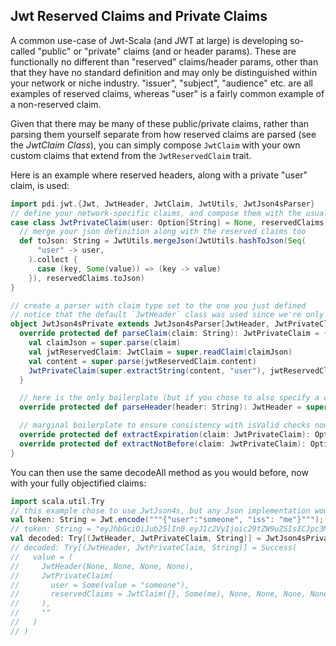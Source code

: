 ## Jwt Reserved Claims and Private Claims

A common use-case of Jwt-Scala (and JWT at large) is developing so-called "public" or "private" claims (and or header params).  These are functionally no different than "reserved" claims/header params, other than that they have no standard definition and may only be distinguished within your network or niche industry. "issuer", "subject", "audience" etc. are all examples of reserved claims, whereas "user" is a fairly common example of a non-reserved claim.

Given that there may be many of these public/private claims, rather than parsing them yourself separate from how reserved claims are parsed (see the *JwtClaim Class*), you can simply compose `JwtClaim` with your own custom claims that extend from the `JwtReservedClaim` trait.

Here is an example where reserved headers, along with a private "user" claim, is used:

```scala
import pdi.jwt.{Jwt, JwtHeader, JwtClaim, JwtUtils, JwtJson4sParser}
// define your network-specific claims, and compose them with the usual reservedClaims
case class JwtPrivateClaim(user: Option[String] = None, reservedClaims: JwtClaim = JwtClaim()) {
  // merge your json definition along with the reserved claims too
  def toJson: String = JwtUtils.mergeJson(JwtUtils.hashToJson(Seq(
      "user" -> user,
    ).collect {
      case (key, Some(value)) => (key -> value)
    }), reservedClaims.toJson)
}

// create a parser with claim type set to the one you just defined
// notice that the default `JwtHeader` class was used since we're only interested in overriding with a custom private claims type in this example
object JwtJson4sPrivate extends JwtJson4sParser[JwtHeader, JwtPrivateClaim] {
  override protected def parseClaim(claim: String): JwtPrivateClaim = {
    val claimJson = super.parse(claim)
    val jwtReservedClaim: JwtClaim = super.readClaim(claimJson)
    val content = super.parse(jwtReservedClaim.content)
    JwtPrivateClaim(super.extractString(content, "user"), jwtReservedClaim.withContent("{}"))
  }

  // here is the only boilerplate (but if you chose to also specify a custom header type then you would make use of this)
  override protected def parseHeader(header: String): JwtHeader = super.readHeader(parse(header))

  // marginal boilerplate to ensure consistency with isValid checks now that your nesting reserved claims into your custom private claims
  override protected def extractExpiration(claim: JwtPrivateClaim): Option[Long] = claim.reservedClaims.expiration
  override protected def extractNotBefore(claim: JwtPrivateClaim): Option[Long] = claim.reservedClaims.notBefore
}
```

You can then use the same decodeAll method as you would before, now with your fully objectified claims:

```scala
import scala.util.Try
// this example chose to use JwtJson4s, but any Json implementation would work the same
val token: String = Jwt.encode("""{"user":"someone", "iss": "me"}""");
// token: String = "eyJhbGciOiJub25lIn0.eyJ1c2VyIjoic29tZW9uZSIsICJpc3MiOiAibWUifQ.";
val decoded: Try[(JwtHeader, JwtPrivateClaim, String)] = JwtJson4sPrivate.decodeAll(token)
// decoded: Try[(JwtHeader, JwtPrivateClaim, String)] = Success(
//   value = (
//     JwtHeader(None, None, None, None),
//     JwtPrivateClaim(
//       user = Some(value = "someone"),
//       reservedClaims = JwtClaim({}, Some(me), None, None, None, None, None, None)
//     ),
//     ""
//   )
// )
```
